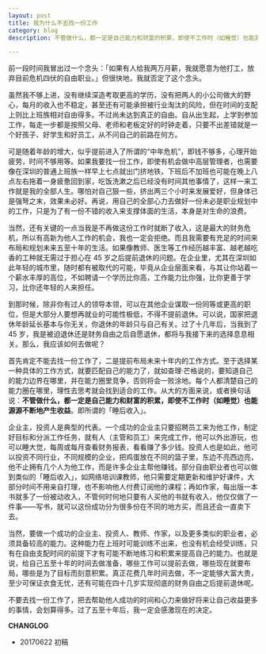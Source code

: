 ```yaml
---
layout: post
title: 我为什么不去找一份工作
category: blog
description: 不管做什么，都一定是自己能力和财富的积累，即使不工作时（如睡觉）也能源源不断地产生收益。

---
```


前一段时间我冒出过一个念头：「如果有人给我两万月薪，我就愿意为他打工，放弃目前危机四伏的自由职业。」但很快地，我就否定了这个念头。

虽然我不够上进，没有继续深造考取更高的学历，没有把两人的小公司做大的野心，每月的收入也不稳定，甚至还有可能承担被行业淘汰的风险，但在时间的支配上则比上班族相对自由得多。不过尚未达到真正的自由。自从出生起，上学到参加工作，每走一步都是按照父母、老师和老板定好的时钟走着，只要不出差错就是一个好孩子、好学生和好员工，从不问自己的前路在何方。

可是随着年龄的增大，似乎提前进入了所谓的“中年危机”，即钱不够多，心理开始疲劳，时间不够用等。如果我要找一份工作，即使有机会做中高层管理者，也需要像在深圳的普通上班族一样早上七点就出门挤地铁，下班后不加班也可能在晚上八点左右拖着一身疲惫回到家，吃饭洗漱之后已经没有时间其他事情了，这样一来工作就是我的全部人生。哪怕对自己狠一些，挤出两三个小时来发展爱好，但身体已是强弩之末，效果未必好。再说，用自己的全部心力去做好一份未必是职业规划中的工作，只是为了有一份不错的收入来支撑体面的生活，本身是对生命的浪费。

当然，还有关键的一点当我是不再做这份工作时就断了收入，这是最大的财务危机，所以有高新为他人工作的机会，我也一定会拒绝。而且我需要有充足的时间来布局和规划未来五至十年的生活。如果像教师、医生等工作经历越丰富、越老越吃香的工种就无需过于担心在 45 岁之后提前退休的问题。在企业里，尤其在深圳如此年轻的城市里，随时都有被取代的可能，毕竟从企业层面来看，与其让你站着一个薪水丰厚的高位，不如聘请一个学历比你高，工作能力比你强，比你更善于学习，比你还年轻的人来担任。

到那时候，除非你有过人的领导本领，可以在其他企业谋取一份同等或更高的职位，但是大部分人要想再就业的可能性极低，不得不提前退休。可以说，国家把退休年龄延长基本与你无关，你退休的年龄只与自己有关。过了十几年后，当我到了 45 岁，我是被迫退休还是财务自由之后自愿退休，都将与我接下来的选择息息相关。那么，我应该如何去做呢？

首先肯定不能去找一份工作了，二是提前布局未来十年内的工作方式。至于选择某一种具体的工作方式，就要匹配自己的能力了，就如查理·芒格说的，要知道自己的能力边界在哪里，并在能力圈里竞争，否则将会一败涂地。每个人都清楚自己的能力圈在哪里，理性去思考就会找到适合的工作。从大的方面来说，或者换句话说：**不管做什么，都一定是自己能力和财富的积累，即使不工作时（如睡觉）也能源源不断地产生收益**。即所谓的「睡后收入」。

企业主，投资人是典型的代表。一个成功的企业主只要招聘员工来为他工作，制定好目标和分派工作任务，就有人（主管和员工）来完成工作，他可以外出游玩，也可以睡大觉，每周或每月查看财务报表，看看赚了多少钱。投资人也是如此，他可以投资不同行业，不同规模的企业，把鸡蛋放在不同的篮子里，东边不亮西边亮，他不止拥有几个人为他工作，而是许多企业主帮他赚钱。部分自由职业者也可以做到类似的「睡后收入」，如网络培训课教师，他只需要定期更新和维护好课件，大部分时间不用亲自打理，也不影响他人付费订阅他的课程；再如作家，每出版一本书就多了一份被动收入，不管何时何地只要有人买他的书就有收入，他仅仅做了一件事——写书，就可以这份成功分为很多份在不同的地方买，而且还会一直卖下去。

当然，要做一个成功的企业主、投资人、教师、作家，以及更多类似的职业者，必须具备较高的能力。这种能力在上班时可能训练不出来，也没有机会经受训练，只有在自由支配时间的前提下才有可能不断地练习和积累来提高自己的能力。也就是说，给自己五至十年的时间去做准备，哪些工作可以提前去做，哪些现在就要布局，哪些是为了目标而刻意积累。真正花费几年时间去做，不一定能够大富大贵，至少可保证衣食无忧，还有可能在四十几岁实现彻底的财务自由之后提前退休呢。

不要去找一份工作了，把去帮助他人成功的时间和心力来做好将来让自己收益更多的事情，会划算得多。过了五至十年后，我一定会感激现在的决定。

**CHANGLOG**

- 20170622 初稿
